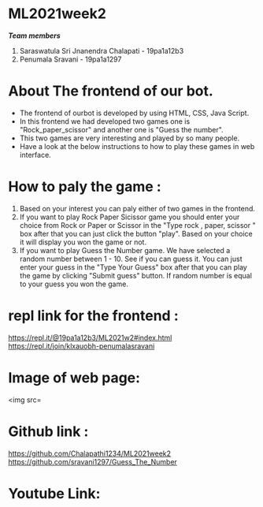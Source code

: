 # ML2021week2

***Team members***
1. Saraswatula Sri Jnanendra Chalapati - 19pa1a12b3<br/>
2. Penumala Sravani - 19pa1a1297

# About The frontend of our bot.
* The frontend of ourbot is developed by using HTML, CSS, Java Script.
* In this frontend we had developed two games one is "Rock_paper_scissor" and another one is "Guess the number".
* This two games are very interesting and played by so many people.
* Have a look at the below instructions to how to play these games in web interface.

# How to paly the game :
1. Based on your interest  you can paly either of two games in the frontend.<br/>
2. If you want to play Rock Paper Sicissor game you should enter your choice from Rock or Paper or Scissor in the "Type rock , paper, scissor " box after that you can just click the button "play". Based on your choice it will display you won the game or not.<br/>
3. If you want to play Guess the Number game.  We have selected a random number between 1 - 10. See if you can guess it. You can just enter your guess in the "Type Your Guess" box after that you can play the game by clicking "Submit guess" button. If random number is equal to your guess you won the game.<br/>

# repl link for the frontend :
  https://repl.it/@19pa1a12b3/ML2021w2#index.html<br/>
  https://repl.it/join/klxauobh-penumalasravani
  
# Image of web page:
  <img src=

# Github link :
  https://github.com/Chalapathi1234/ML2021week2<br/>
  https://github.com/sravani1297/Guess_The_Number
  
# Youtube Link:
